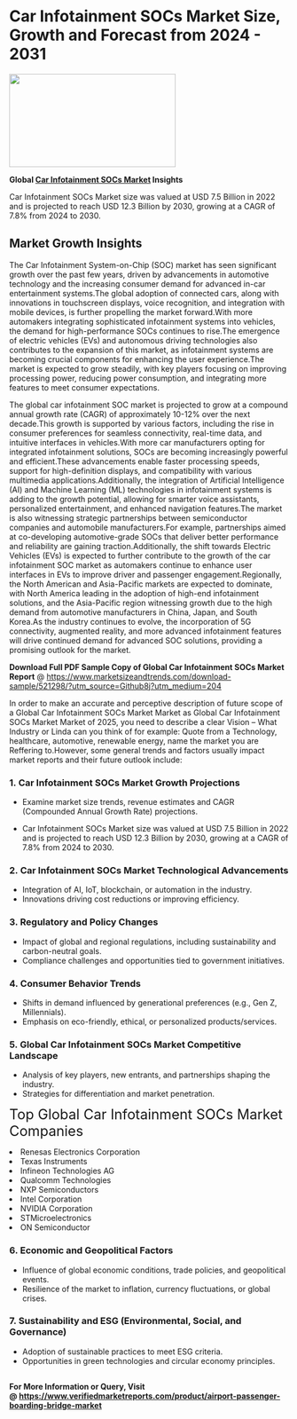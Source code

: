 <H1>Car Infotainment SOCs Market Size, Growth and Forecast from 2024 - 2031</H1><img class="aligncenter size-medium wp-image-584254" src="https://thirdeyenews.in/wp-content/uploads/2024/09/Global-Market-Research-300x168.jpeg" alt="" width="300" height="168" /><p><strong>Global&nbsp;<a href="https://www.marketsizeandtrends.com/download-sample/521298/?utm_source=Github8j?utm_medium=204">Car Infotainment SOCs Market</a> Insights</strong></p><p>Car Infotainment SOCs Market size was valued at USD 7.5 Billion in 2022 and is projected to reach USD 12.3 Billion by 2030, growing at a CAGR of 7.8% from 2024 to 2030.</p><p><h2>Market Growth Insights</h2> <p>The Car Infotainment System-on-Chip (SOC) market has seen significant growth over the past few years, driven by advancements in automotive technology and the increasing consumer demand for advanced in-car entertainment systems.The global adoption of connected cars, along with innovations in touchscreen displays, voice recognition, and integration with mobile devices, is further propelling the market forward.With more automakers integrating sophisticated infotainment systems into vehicles, the demand for high-performance SOCs continues to rise.The emergence of electric vehicles (EVs) and autonomous driving technologies also contributes to the expansion of this market, as infotainment systems are becoming crucial components for enhancing the user experience.The market is expected to grow steadily, with key players focusing on improving processing power, reducing power consumption, and integrating more features to meet consumer expectations.</p> <p>The global car infotainment SOC market is projected to grow at a compound annual growth rate (CAGR) of approximately 10-12% over the next decade.This growth is supported by various factors, including the rise in consumer preferences for seamless connectivity, real-time data, and intuitive interfaces in vehicles.With more car manufacturers opting for integrated infotainment solutions, SOCs are becoming increasingly powerful and efficient.These advancements enable faster processing speeds, support for high-definition displays, and compatibility with various multimedia applications.Additionally, the integration of Artificial Intelligence (AI) and Machine Learning (ML) technologies in infotainment systems is adding to the growth potential, allowing for smarter voice assistants, personalized entertainment, and enhanced navigation features.The market is also witnessing strategic partnerships between semiconductor companies and automobile manufacturers.For example, partnerships aimed at co-developing automotive-grade SOCs that deliver better performance and reliability are gaining traction.Additionally, the shift towards Electric Vehicles (EVs) is expected to further contribute to the growth of the car infotainment SOC market as automakers continue to enhance user interfaces in EVs to improve driver and passenger engagement.Regionally, the North American and Asia-Pacific markets are expected to dominate, with North America leading in the adoption of high-end infotainment solutions, and the Asia-Pacific region witnessing growth due to the high demand from automotive manufacturers in China, Japan, and South Korea.As the industry continues to evolve, the incorporation of 5G connectivity, augmented reality, and more advanced infotainment features will drive continued demand for advanced SOC solutions, providing a promising outlook for the market.<p><span class=""><strong>Download Full PDF Sample Copy of Global Car Infotainment SOCs Market Report</strong> @ <a href="https://www.marketsizeandtrends.com/download-sample/521298/?utm_source=Github8j?utm_medium=204" target="_blank">https://www.marketsizeandtrends.com/download-sample/521298/?utm_source=Github8j?utm_medium=204</a></span></p><p>In order to make an accurate and perceptive description of future scope of a Global&nbsp;Car Infotainment SOCs Market Market as Global&nbsp;Car Infotainment SOCs Market Market of 2025, you need to describe a clear Vision &ndash; What Industry or Linda can you think of for example: Quote from a Technology, healthcare, automotive, renewable energy, name the market you are Reffering to.However, some general trends and factors usually impact market reports and their future outlook include:</p><h3>1.&nbsp;<strong>Car Infotainment SOCs Market Growth Projections</strong></h3><ul><li>Examine market size trends, revenue estimates and CAGR (Compounded Annual Growth Rate) projections.</li><li><p>Car Infotainment SOCs Market size was valued at USD 7.5 Billion in 2022 and is projected to reach USD 12.3 Billion by 2030, growing at a CAGR of 7.8% from 2024 to 2030.</p></li></ul><h3>2.&nbsp;<strong>Car Infotainment SOCs Market Technological Advancements</strong></h3><ul><li>Integration of AI, IoT, blockchain, or automation in the industry.</li><li>Innovations driving cost reductions or improving efficiency.</li></ul><h3>3.&nbsp;<strong>Regulatory and Policy Changes</strong></h3><ul><li>Impact of global and regional regulations, including sustainability and carbon-neutral goals.</li><li>Compliance challenges and opportunities tied to government initiatives.</li></ul><h3>4.&nbsp;<strong>Consumer Behavior Trends</strong></h3><ul><li>Shifts in demand influenced by generational preferences (e.g., Gen Z, Millennials).</li><li>Emphasis on eco-friendly, ethical, or personalized products/services.</li></ul><h3>5.&nbsp;<strong>Global Car Infotainment SOCs Market Competitive Landscape</strong></h3><ul><li>Analysis of key players, new entrants, and partnerships shaping the industry.</li><li>Strategies for differentiation and market penetration.</li></ul><p data-pm-slice="1 1 []"><span style="color: inherit; font-family: inherit; font-size: 25px;">Top Global Car Infotainment SOCs Market Companies</span></p><div class="" data-test-id=""><p><li>Renesas Electronics Corporation</li><li> Texas Instruments</li><li> Infineon Technologies AG</li><li> Qualcomm Technologies</li><li> NXP Semiconductors</li><li> Intel Corporation</li><li> NVIDIA Corporation</li><li> STMicroelectronics</li><li> ON Semiconductor</li></p></div><h3>6.&nbsp;<strong>Economic and Geopolitical Factors</strong></h3><ul><li>Influence of global economic conditions, trade policies, and geopolitical events.</li><li>Resilience of the market to inflation, currency fluctuations, or global crises.</li></ul><h3>7.&nbsp;<strong>Sustainability and ESG (Environmental, Social, and Governance)</strong></h3><ul><li>Adoption of sustainable practices to meet ESG criteria.</li><li>Opportunities in green technologies and circular economy principles.</li></ul><h2><strong style="font-size: 14px;">For More Information or Query, Visit @&nbsp;</strong><a style="background-color: #ffffff; font-size: 14px;" href="https://www.marketsizeandtrends.com/report/car-infotainment-socs-market/" target="_blank">https://www.verifiedmarketreports.com/product/airport-passenger-boarding-bridge-market</a></h2>